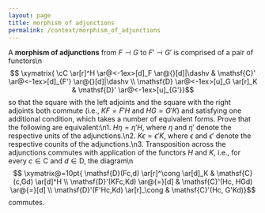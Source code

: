 ```yaml
---
layout: page
title: morphism of adjunctions
permalink: /context/morphism_of_adjunctions
---
```

A **morphism of adjunctions** from $F \dashv G$ to $F' \dashv G'$ is comprised of a pair of functors\n$$ \xymatrix{ \cC \ar[r]^H \ar@<-1ex>[d]_F \ar@{}[d]|\dashv & \mathsf{C}' \ar@<-1ex>[d]_{F'} \ar@{}[d]|\dashv \\ \mathsf{D} \ar@<-1ex>[u]_G \ar[r]_K & \mathsf{D}' \ar@<-1ex>[u]_{G'}}$$ so that the square with the left adjoints and the square with the right adjoints both commute (i.e., $KF=F'H$ and $HG = G'K$) and satisfying one additional condition, which takes a number of equivalent forms. Prove that the following are equivalent:\n1. $H\eta = \eta' H$, where $\eta$ and $\eta'$ denote the respective units of the adjunctions.\n2. $K\epsilon = \epsilon' K$, where $\epsilon$ and $\epsilon'$ denote the respective counits of the adjunctions.\n3. Transposition across the adjunctions commutes with application of the functors $H$ and $K$, i.e., for every $c \in \mathsf{C}$ and $d \in \mathsf{D}$, the diagram\n$$ \xymatrix@=10pt{ \mathsf{D}(Fc,d) \ar[r]^\cong \ar[d]_K & \mathsf{C}(c,Gd) \ar[d]^H \\ \mathsf{D}'(KFc,Kd) \ar@{=}[d] & \mathsf{C}'(Hc, HGd) \ar@{=}[d] \\ \mathsf{D}'(F'Hc,Kd) \ar[r]_\cong & \mathsf{C}'(Hc, G'Kd)}$$ commutes.
